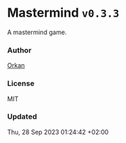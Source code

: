 # Mastermind `v0.3.3`

A mastermind game.

### Author

[Orkan](https://github.com/orkan)

### License

MIT

### Updated

Thu, 28 Sep 2023 01:24:42 +02:00
